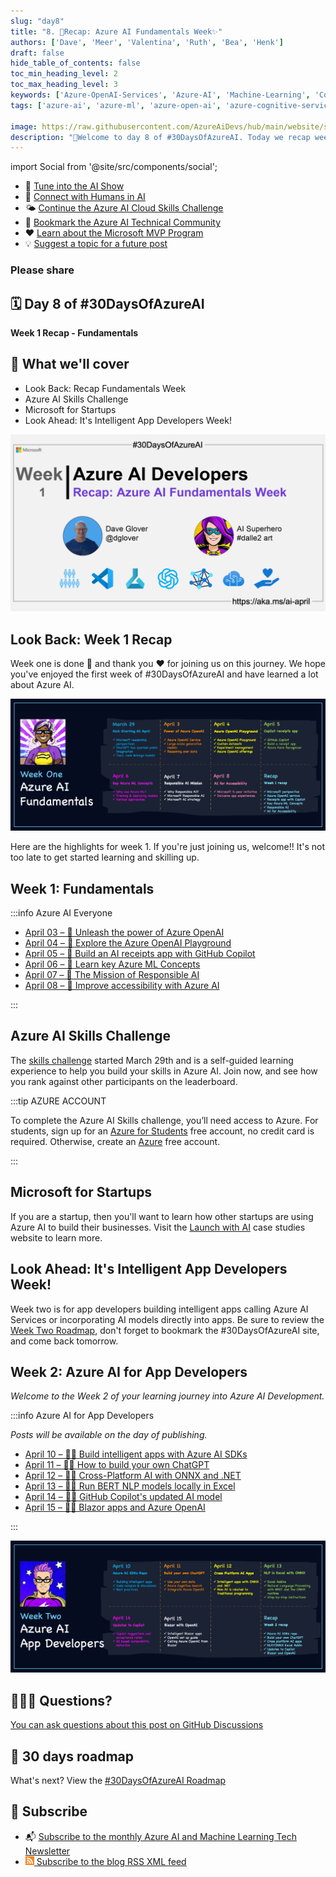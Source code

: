 ```yaml
---
slug: "day8"
title: "8. 🏁Recap: Azure AI Fundamentals Week✨"
authors: ['Dave', 'Meer', 'Valentina', 'Ruth', 'Bea', 'Henk']
draft: false
hide_table_of_contents: false
toc_min_heading_level: 2
toc_max_heading_level: 3
keywords: ['Azure-OpenAI-Services', 'Azure-AI', 'Machine-Learning', 'Cognitive-Services', 'vscode', 'rai', 'Accessibility-Human-Connection']
tags: ['azure-ai', 'azure-ml', 'azure-open-ai', 'azure-cognitive-services', 'responsible-ai', 'azure-ai-fundamentals', '30-days-of-azure-ai']

image: https://raw.githubusercontent.com/AzureAiDevs/hub/main/website/static/img/2023-aia/banner-day8.png
description: "🏁Welcome to day 8 of #30DaysOfAzureAI. Today we recap week 1 of Azure AI Fundamentals. We covered Generative AI with the Azure OpenAI Service, an introduction to Azure ML, plus Responsible AI, and AI for Accessibility."
---
```


import Social from '@site/src/components/social';

<head>

  <meta name="twitter:url" content="https://azureaidevs.github.io/hub/2023-aia/day8" />
  <meta name="twitter:title" content="Recap: Azure AI Fundamentals Week✨" />
  <meta name="twitter:description" content="🏁Welcome to day 8 of #30DaysOfAzureAI. Today we recap week 1 of Azure AI Fundamentals. We covered Generative AI with the Azure OpenAI Service, an introduction to Azure ML, plus Responsible AI, and AI for Accessibility." />
  <meta name="twitter:image" content="https://raw.githubusercontent.com/AzureAiDevs/hub/main/website/static/img/2023-aia/banner-day8.png" />
  <meta name="twitter:card" content="summary_large_image" />

  </head>


- 🍿 [Tune into the AI Show](https://aka.ms/ai-april-ai-show)
- 🧬 [Connect with Humans in AI](/hub/humans-in-ai)
- 🌤️ [Continue the Azure AI Cloud Skills Challenge](https://aka.ms/30-days-of-azure-ai-challenge)
- 🏫 [Bookmark the Azure AI Technical Community](https://aka.ms/ai-april-tech-community)
- ❤️ [Learn about the Microsoft MVP Program](https://aka.ms/ai-april-mvp-program)
- 💡 [Suggest a topic for a future post](https://forms.office.com/r/GhtwgHVP9L)

### Please share

<Social
    page_url="https://azureaidevs.github.io/hub/2023-aia/day8"
    image_url="https://raw.githubusercontent.com/AzureAiDevs/hub/main/website/static/img/2023-aia/banner-day8.png"
    title="Recap: Azure AI Fundamentals Week✨"
    description= "🏁Welcome to day 8 of #30DaysOfAzureAI. Today we recap week 1 of Azure AI Fundamentals. We covered Generative AI with the Azure OpenAI Service, an introduction to Azure ML, plus Responsible AI, and AI for Accessibility."
    hashtags=""
    hashtag="#30DaysOfAzureAi"
/>

## 🗓️ Day 8 of #30DaysOfAzureAI

<!-- Short description section -->

**Week 1 Recap - Fundamentals**

<!-- Intro section -->



## 🎯 What we'll cover

<!-- What we'll cover section -->


- Look Back: Recap Fundamentals Week
- Azure AI Skills Challenge
- Microsoft for Startups
- Look Ahead: It's Intelligent App Developers Week!



![Image banner for day 8](./../../static/img/2023-aia/banner-day8.png)


<!-- Reference section -->



<!-- Body section -->


## Look Back: Week 1 Recap

Week one is done 🎉 and thank you ❤️ for joining us on this journey. We hope you've enjoyed the first week of #30DaysOfAzureAI and have learned a lot about Azure AI.

![The image outlines what was covered the first week](./../../static/img/2023-aia/30-week1.png)

Here are the highlights for week 1. If you're just joining us, welcome!! It's not too late to get started learning and skilling up.


## Week 1: Fundamentals

:::info Azure AI Everyone

* [April 03 – 🏁 Unleash the power of Azure OpenAI](/2023-aia/day2)
* [April 04 – 🏁 Explore the Azure OpenAI Playground](/2023-aia/day3)
* [April 05 – 🏁 Build an AI receipts app with GitHub Copilot](/2023-aia/day4)
* [April 06 – 🏁 Learn key Azure ML Concepts](/2023-aia/day5)
* [April 07 – 🏁 The Mission of Responsible AI](/2023-aia/day6)
* [April 08 – 🏁 Improve accessibility with Azure AI](/2023-aia/day7)

:::

## Azure AI Skills Challenge

The [skills challenge](https://aka.ms/30-days-of-azure-ai-challenge) started March 29th and is a self-guided learning experience to help you build your skills in Azure AI. Join now, and see how you rank against other participants on the leaderboard.

:::tip AZURE ACCOUNT

To complete the Azure AI Skills challenge, you’ll need access to Azure. For students, sign up for an [Azure for Students](https://aka.ms/ai-april-azure-student-acct) free account, no credit card is required. Otherwise, create an [Azure](https://aka.ms/ai-april-azure-acct) free account.

:::

## Microsoft for Startups

If you are a startup, then you'll want to learn how other startups are using Azure AI to build their businesses. Visit the [Launch with AI](https://aka.ms/ai-april-launch-with-ai) case studies website to learn more.

## Look Ahead: It's Intelligent App Developers Week!

Week two is for app developers building intelligent apps calling Azure AI Services or incorporating AI models directly into apps. Be sure to review the [Week Two Roadmap](https://aka.ms/30-days-ai-roadmap#week-2-azure-ai-for-app-developers), don't forget to bookmark the #30DaysOfAzureAI site, and come back tomorrow. 

## Week 2: Azure AI for App Developers

_Welcome to the Week 2 of your learning journey into Azure AI Development._

:::info Azure AI for App Developers

_Posts will be available on the day of publishing._

* [April 10 – 👩‍💻 Build intelligent apps with Azure AI SDKs](/2023-aia/day9)
* [April 11 – 👩‍💻 How to build your own ChatGPT](/2023-aia/day10)
* [April 12 – 👩‍💻 Cross-Platform AI with ONNX and .NET](/2023-aia/day11)
* [April 13 – 👩‍💻 Run BERT NLP models locally in Excel](/2023-aia/day12)
* [April 14 – 👩‍💻 GitHub Copilot's updated AI model](/2023-aia/day13)
* [April 15 – 👩‍💻 Blazor apps and Azure OpenAI](/2023-aia/day14)

:::

![Week 2](./../../static/img/2023-aia/30-week2.png)



## 🙋🏾‍♂️ Questions?

[You can ask questions about this post on GitHub Discussions](https://github.com/AzureAiDevs/hub/discussions/categories/azure-ai-developers)

## 📍 30 days roadmap

What's next? View the [#30DaysOfAzureAI Roadmap](/hub/roadmap/30days)

## 🧲 Subscribe

- 📬 [Subscribe to the monthly Azure AI and Machine Learning Tech Newsletter](https://aka.ms/azure-ai-dev-newsletter)
- [![The image is the blog RSS feed available icon](./../../static/img/2023-aia/rss.png) Subscribe to the blog RSS XML feed](https://azureaidevs.github.io/hub/2023-aia/rss.xml)